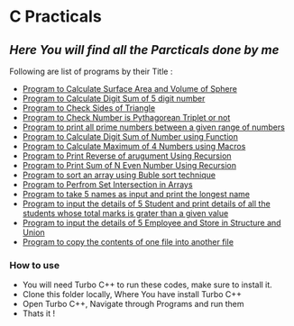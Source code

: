 # C Practicals
## _Here You will find all the Parcticals done by me_
Following are list of programs by their Title :
- [Program to Calculate Surface Area and Volume of Sphere](./Practical_1/)
- [Program to Calculate Digit Sum of 5 digit number](./Practical_2/)
- [Program to Check Sides of Triangle](./Practical_3/)
- [Program to Check Number is Pythagorean Triplet or not](./Practical_4)
- [Program to print all prime numbers between a given range of numbers](./Practical_5)
- [Program to Calculate Digit Sum of Number using Function](./Practical_6) 
- [Program to Calculate Maximum of 4 Numbers using Macros](./Practical_7) 
- [Program to Print Reverse of arugument Using Recursion](./Practical_8) 
- [Program to Print Sum of N Even Number Using Recursion](./Practical_9) 
- [Program to sort an array using Buble sort technique](./Practical_10)
- [Program to Perfrom Set Intersection in Arrays](./Practical_11)
- [Program to take 5 names as input and print the longest name](./Practical_12)
- [Program to input the details of 5 Student and print details of all the students whose total marks is grater than a given value](./Practical_13)
- [Program to input the details of 5 Employee and Store in Structure and Union](./Practical_14)
- [Program to copy the contents of one file into another file](./Practical_15)

### How to use

- You will need Turbo C++ to run these codes, make sure to install it.
- Clone this folder locally, Where You have install Turbo C++
- Open Turbo C++, Navigate through Programs and run them
- Thats it !
